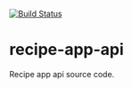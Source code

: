 [![Build Status](https://travis-ci.org/gbrault/recipe-app-api.svg?branch=master)](https://travis-ci.org/gbrault/recipe-app-api)

# recipe-app-api
Recipe app api source code.
